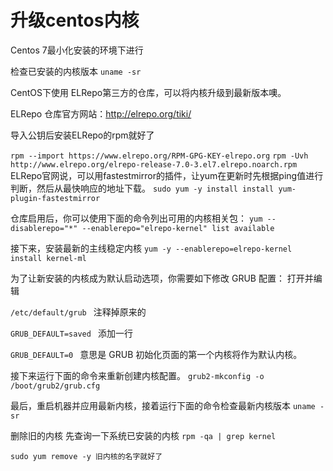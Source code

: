 # 升级centos内核

Centos 7最小化安装的环境下进行

检查已安装的内核版本 
```uname -sr```

CentOS下使用 ELRepo第三方的仓库，可以将内核升级到最新版本噢。

ELRepo 仓库官方网站：http://elrepo.org/tiki/

导入公钥后安装ELRepo的rpm就好了

```rpm --import https://www.elrepo.org/RPM-GPG-KEY-elrepo.org```
`rpm -Uvh http://www.elrepo.org/elrepo-release-7.0-3.el7.elrepo.noarch.rpm
`
ELRepo官网说，可以用fastestmirror的插件，让yum在更新时先根据ping值进行判断，然后从最快响应的地址下载。 
`sudo yum -y install install yum-plugin-fastestmirror`

仓库启用后，你可以使用下面的命令列出可用的内核相关包： 
`yum --disablerepo="*" --enablerepo="elrepo-kernel" list available `

接下来，安装最新的主线稳定内核 
`yum -y --enablerepo=elrepo-kernel install kernel-ml`

为了让新安装的内核成为默认启动选项，你需要如下修改 GRUB 配置： 
打开并编辑 

`/etc/default/grub `
注释掉原来的

`GRUB_DEFAULT=saved `
添加一行

`GRUB_DEFAULT=0 `
意思是 GRUB 初始化页面的第一个内核将作为默认内核。

接下来运行下面的命令来重新创建内核配置。 
`grub2-mkconfig -o /boot/grub2/grub.cfg`	

最后，重启机器并应用最新内核，接着运行下面的命令检查最新内核版本 
`uname -sr `

删除旧的内核
先查询一下系统已安装的内核 
`rpm -qa | grep kernel `

`sudo yum remove -y 旧内核的名字就好了`

